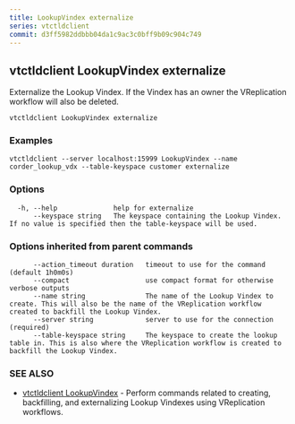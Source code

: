 ```yaml
---
title: LookupVindex externalize
series: vtctldclient
commit: d3ff5982ddbbb04da1c9ac3c0bff9b09c904c749
---
```

## vtctldclient LookupVindex externalize

Externalize the Lookup Vindex. If the Vindex has an owner the VReplication workflow will also be deleted.

```
vtctldclient LookupVindex externalize
```

### Examples

```
vtctldclient --server localhost:15999 LookupVindex --name corder_lookup_vdx --table-keyspace customer externalize
```

### Options

```
  -h, --help              help for externalize
      --keyspace string   The keyspace containing the Lookup Vindex. If no value is specified then the table-keyspace will be used.
```

### Options inherited from parent commands

```
      --action_timeout duration   timeout to use for the command (default 1h0m0s)
      --compact                   use compact format for otherwise verbose outputs
      --name string               The name of the Lookup Vindex to create. This will also be the name of the VReplication workflow created to backfill the Lookup Vindex.
      --server string             server to use for the connection (required)
      --table-keyspace string     The keyspace to create the lookup table in. This is also where the VReplication workflow is created to backfill the Lookup Vindex.
```

### SEE ALSO

* [vtctldclient LookupVindex](../)	 - Perform commands related to creating, backfilling, and externalizing Lookup Vindexes using VReplication workflows.

